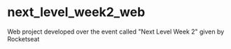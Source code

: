 # next_level_week2_web
Web project developed over the event called "Next Level Week 2" given by Rocketseat
